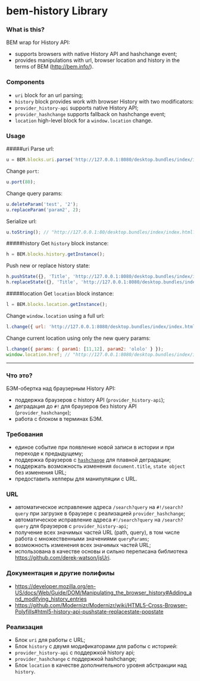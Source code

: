 bem-history Library
===================

### What is this?
BEM wrap for History API:
* supports browsers with native History API and hashchange event;
* provides manipulations with url, browser location and history in the terms of BEM (http://bem.info/).

### Components
* `uri` block for an url parsing;
* `history` block provides work with browser History with two modificators:
 * `provider_history-api` supports native History API;
 * `provider_hashchange` supports fallback on hashchange event;
* `location` high-level block for a `window.location` change.

### Usage
#####uri
Parse url:
```js
u = BEM.blocks.uri.parse('http://127.0.0.1:8080/desktop.bundles/index/index.html?test=1&test=2&param2=22');
```

Change `port`:
```js
u.port(80);
```

Change query params:
```js
u.deleteParam('test', '2');
u.replaceParam('param2', 2);
```

Serialize url:
```js
u.toString(); // "http://127.0.0.1:80/desktop.bundles/index/index.html?test=1&param2=2"
```

#####history
Get `history` block instance:
```js
h = BEM.blocks.history.getInstance();
```

Push new or replace history state:
```js
h.pushState({}, 'Title', 'http://127.0.0.1:8080/desktop.bundles/index/index.html');
h.replaceState({}, 'Title', 'http://127.0.0.1:8080/desktop.bundles/index/index.html');
```

#####location
Get `location` block instance:
```js
l = BEM.blocks.location.getInstance();
```

Change `window.location` using a full url:
```js
l.change({ url: 'http://127.0.0.1:8080/desktop.bundles/index/index.html' });
```

Change current location using only the new query params:
```js
l.change({ params: { param1: [11,12], param2: 'ololo' } });
window.location.href; // "http://127.0.0.1:8080/desktop.bundles/index/index.html?param1=11&param1=12&param2=ololo"
```


----------------------

### Что это?
БЭМ-обертка над браузерным History API:
* поддержка браузеров с history API (`provider_history-api`);
* деградация до `#!` для браузеров без history API (`provider_hashchange`);
* работа с блоком в терминах БЭМ.

### Требования
* единое событие при появление новой записи в истории и при переходе к предыдущему;
* поддержка браузеров с [`hashchange`](http://caniuse.com/hashchange) для плавной деградации;
* поддержать возможность изменения `document.title`, `state object` без изменения URL;
* предоставить хелперы для манипуляции с URL.

### URL
* автоматическое исправление адреса `/search?query` на `#!/search?query` при загрузке в браузере с реализацией `provider_hashchange`;
* автоматическое исправление адреса `#!/search?query` на `/search?query` для браузеров с `provider_history-api`;
* получение всех значимых частей URL (path, query), в том числе работа с множественными значениями `queryParams`;
* возможность изменения всех значимых частей URL;
* использована в качестве основы и сильно переписана библиотека https://github.com/derek-watson/jsUri.

### Документация и другие полифилы
* https://developer.mozilla.org/en-US/docs/Web/Guide/DOM/Manipulating_the_browser_history#Adding_and_modifying_history_entries
* https://github.com/Modernizr/Modernizr/wiki/HTML5-Cross-Browser-Polyfills#html5-history-api-pushstate-replacestate-popstate

### Реализация
* Блок `uri` для работы с URL;
* Блок `history` с двумя модификаторами для работы с историей:
 * `provider_history-api` с поддержкой history api;
 * `provider_hashchange` с поддержкой hashchange;
* Блок `location` в качестве дополнительного уровня абстракции над `history`.
